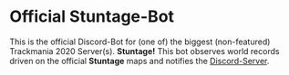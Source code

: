# Official Stuntage-Bot
This is the official Discord-Bot for (one of) the biggest (non-featured)
Trackmania 2020 Server(s). **Stuntage!**
This bot observes world records driven on the official
**Stuntage** maps and notifies the [Discord-Server](https://discord.gg/GTMzH5ZnxT).
